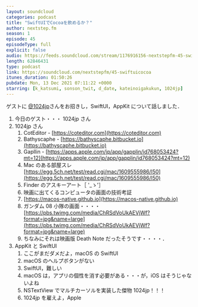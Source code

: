 ```yaml
---
layout: soundcloud
categories: podcast
title: "SwiftUIでCocoaを飲めるか？"
author: nextstep.fm
season: 1
episode: 45
episodeType: full
explicit: false
audio: https://feeds.soundcloud.com/stream/1176916156-nextstepfm-45-swiftuicocoa.mp3
length: 62846431
type: podcast
link: https://soundcloud.com/nextstepfm/45-swiftuicocoa
itunes_duration: 01:50:26
pubdate: Mon, 13 Dec 2021 07:11:22 +0000
starring: [k_katsumi, sonson_twit, d_date, kateinoigakukun, 1024jp]
---
```


ゲストに [@1024jp](https://twitter.com/@1024jp)さんをお招きし，SwiftUI，AppKit について話しました．

1. 今日のゲスト・・・ 1024jp さん
2. 1024jp さん
   1. CotEditor - [https://coteditor.com](https://coteditor.com)
   2. Bathyscaphe - [https://bathyscaphe.bitbucket.io](https://bathyscaphe.bitbucket.io)
   3. Gapllin - [https://apps.apple.com/jp/app/gapplin/id768053424?mt=12](https://apps.apple.com/jp/app/gapplin/id768053424?mt=12)
   4. Mac のある部屋スレ　[https://egg.5ch.net/test/read.cgi/mac/1609555986/l50](https://egg.5ch.net/test/read.cgi/mac/1609555986/l50)
   5. Finder のアスキーアート［ '\_ゝ'］
   6. 映画に出てくるコンピュータの画面の技術考証
   7. [https://macos-native.github.io](https://macos-native.github.io)
   8. ガンダム 08 小隊の画面・・・・ [https://pbs.twimg.com/media/ChRSdVoUkAEVjWf?format=jpg&name=large](https://pbs.twimg.com/media/ChRSdVoUkAEVjWf?format=jpg&name=large)
   9. ちなみにそれは映画版 Death Note だったそうです・・・・．
3. AppKit と SwiftUI
   1. ここがまだダメだよ，macOS の SwiftUI
   2. macOS のヘルプボタンがない
   3. SwiftUI，難しい
   4. macOS は，アプリの個性を消す必要がある・・・が，iOS はそうじゃないよね
   5. NSTextView でマルチカーソルを実装した傑物 1024jp！！！
   6. 1024jp を雇えよ，Apple
